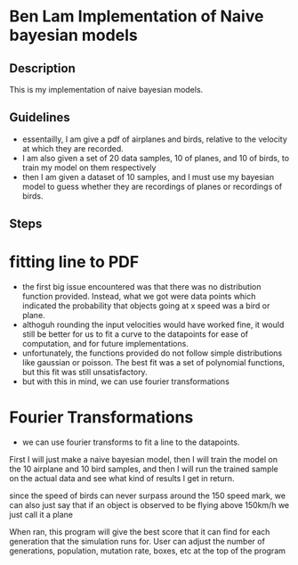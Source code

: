 # Ben Lam Implementation of Naive bayesian models

## Description
This is my implementation of naive bayesian models. 

## Guidelines
- essentailly, I am give a pdf of airplanes and birds, relative to the velocity at which they are recorded. 
- I am also given a set of 20 data samples, 10 of planes, and 10 of birds, to train my model on them respectively
- then I am given a dataset of 10 samples, and I must use my bayesian model to guess whether they are recordings of planes or recordings of birds.

## Steps

# fitting line to PDF
- the first big issue encountered was that there was no distribution function provided. Instead, what we got were data points which indicated the probability that objects going at x speed was a bird or plane.
- althoguh rounding the input velocities would have worked fine, it would still be better for us to fit a curve to the datapoints for ease of computation, and for future implementations.
- unfortunately, the functions provided do not follow simple distributions like gaussian or poisson. The best fit was a set of polynomial functions, but this fit was still unsatisfactory.
- but with this in mind, we can use fourier transformations

# Fourier Transformations
- we can use fourier transforms to fit a line to the datapoints.

First I will just make a naive bayesian model, then I will train the model on the 10 airplane and 10 bird samples, and then I will run the trained sample on the actual data and see what kind of results I get in return.


since the speed of birds can never surpass around the 150 speed mark, we can also just say that if an object is observed to be flying above 150km/h we just call it a plane


When ran, this program will give the best score that it can find for each generation that the simulation runs for. User can adjust the number of generations, population, mutation rate, boxes, etc at the top of the program
